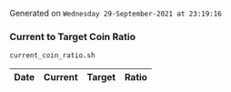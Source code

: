 Generated on `Wednesday 29-September-2021 at 23:19:16`

### Current to Target Coin Ratio
`current_coin_ratio.sh`

Date|Current|Target|Ratio
---|---|---|---
